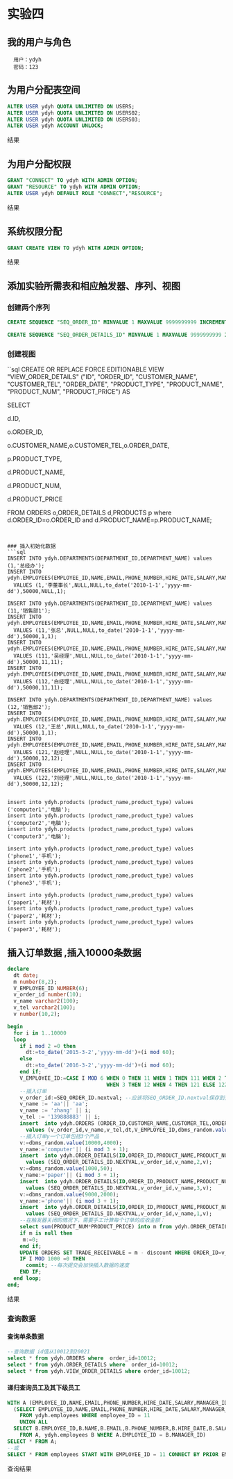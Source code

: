 # 实验四

## 我的用户与角色
```flow js
  用户：ydyh
  密码：123
```

## 为用户分配表空间
```sql
ALTER USER ydyh QUOTA UNLIMITED ON USERS;
ALTER USER ydyh QUOTA UNLIMITED ON USERS02;
ALTER USER ydyh QUOTA UNLIMITED ON USERS03;
ALTER USER ydyh ACCOUNT UNLOCK;
```
结果


## 为用户分配权限
```sql
GRANT "CONNECT" TO ydyh WITH ADMIN OPTION;
GRANT "RESOURCE" TO ydyh WITH ADMIN OPTION;
ALTER USER ydyh DEFAULT ROLE "CONNECT","RESOURCE";
```
结果


## 系统权限分配
```sql
GRANT CREATE VIEW TO ydyh WITH ADMIN OPTION;
```
结果



## 添加实验所需表和相应触发器、序列、视图

### 创建两个序列

```sql
CREATE SEQUENCE "SEQ_ORDER_ID" MINVALUE 1 MAXVALUE 9999999999 INCREMENT BY 1 START WITH 1 CACHE 2000 ORDER NOCYCLE NOPARTITION ;
```

```sql
CREATE SEQUENCE "SEQ_ORDER_DETAILS_ID" MINVALUE 1 MAXVALUE 9999999999 INCREMENT BY 1 START WITH 1 CACHE 2000 ORDER NOCYCLE NOPARTITION ;
```

### 创建视图
``sql
CREATE OR REPLACE FORCE EDITIONABLE VIEW "VIEW_ORDER_DETAILS" ("ID", "ORDER_ID", "CUSTOMER_NAME", "CUSTOMER_TEL", "ORDER_DATE", "PRODUCT_TYPE", "PRODUCT_NAME", "PRODUCT_NUM", "PRODUCT_PRICE") AS

SELECT

d.ID,

o.ORDER_ID,

o.CUSTOMER_NAME,o.CUSTOMER_TEL,o.ORDER_DATE,

p.PRODUCT_TYPE,

d.PRODUCT_NAME,

d.PRODUCT_NUM,

d.PRODUCT_PRICE

FROM ORDERS o,ORDER_DETAILS d,PRODUCTS p where d.ORDER_ID=o.ORDER_ID and d.PRODUCT_NAME=p.PRODUCT_NAME;
```


### 插入初始化数据
```sql
INSERT INTO ydyh.DEPARTMENTS(DEPARTMENT_ID,DEPARTMENT_NAME) values (1,'总经办');
INSERT INTO ydyh.EMPLOYEES(EMPLOYEE_ID,NAME,EMAIL,PHONE_NUMBER,HIRE_DATE,SALARY,MANAGER_ID,DEPARTMENT_ID)
  VALUES (1,'李董事长',NULL,NULL,to_date('2010-1-1','yyyy-mm-dd'),50000,NULL,1);

INSERT INTO ydyh.DEPARTMENTS(DEPARTMENT_ID,DEPARTMENT_NAME) values (11,'销售部1');
INSERT INTO ydyh.EMPLOYEES(EMPLOYEE_ID,NAME,EMAIL,PHONE_NUMBER,HIRE_DATE,SALARY,MANAGER_ID,DEPARTMENT_ID)
  VALUES (11,'张总',NULL,NULL,to_date('2010-1-1','yyyy-mm-dd'),50000,1,1);
INSERT INTO ydyh.EMPLOYEES(EMPLOYEE_ID,NAME,EMAIL,PHONE_NUMBER,HIRE_DATE,SALARY,MANAGER_ID,DEPARTMENT_ID)
  VALUES (111,'吴经理',NULL,NULL,to_date('2010-1-1','yyyy-mm-dd'),50000,11,11);
INSERT INTO ydyh.EMPLOYEES(EMPLOYEE_ID,NAME,EMAIL,PHONE_NUMBER,HIRE_DATE,SALARY,MANAGER_ID,DEPARTMENT_ID)
  VALUES (112,'白经理',NULL,NULL,to_date('2010-1-1','yyyy-mm-dd'),50000,11,11);

INSERT INTO ydyh.DEPARTMENTS(DEPARTMENT_ID,DEPARTMENT_NAME) values (12,'销售部2');
INSERT INTO ydyh.EMPLOYEES(EMPLOYEE_ID,NAME,EMAIL,PHONE_NUMBER,HIRE_DATE,SALARY,MANAGER_ID,DEPARTMENT_ID)
  VALUES (12,'王总',NULL,NULL,to_date('2010-1-1','yyyy-mm-dd'),50000,1,1);
INSERT INTO ydyh.EMPLOYEES(EMPLOYEE_ID,NAME,EMAIL,PHONE_NUMBER,HIRE_DATE,SALARY,MANAGER_ID,DEPARTMENT_ID)
  VALUES (121,'赵经理',NULL,NULL,to_date('2010-1-1','yyyy-mm-dd'),50000,12,12);
INSERT INTO ydyh.EMPLOYEES(EMPLOYEE_ID,NAME,EMAIL,PHONE_NUMBER,HIRE_DATE,SALARY,MANAGER_ID,DEPARTMENT_ID)
  VALUES (122,'刘经理',NULL,NULL,to_date('2010-1-1','yyyy-mm-dd'),50000,12,12);


insert into ydyh.products (product_name,product_type) values ('computer1','电脑');
insert into ydyh.products (product_name,product_type) values ('computer2','电脑');
insert into ydyh.products (product_name,product_type) values ('computer3','电脑');

insert into ydyh.products (product_name,product_type) values ('phone1','手机');
insert into ydyh.products (product_name,product_type) values ('phone2','手机');
insert into ydyh.products (product_name,product_type) values ('phone3','手机');

insert into ydyh.products (product_name,product_type) values ('paper1','耗材');
insert into ydyh.products (product_name,product_type) values ('paper2','耗材');
insert into ydyh.products (product_name,product_type) values ('paper3','耗材');

```

## 插入订单数据 ,插入10000条数据
```sql
declare
  dt date;
  m number(8,2);
  V_EMPLOYEE_ID NUMBER(6);
  v_order_id number(10);
  v_name varchar2(100);
  v_tel varchar2(100);
  v number(10,2);

begin
  for i in 1..10000
  loop
    if i mod 2 =0 then
      dt:=to_date('2015-3-2','yyyy-mm-dd')+(i mod 60);
    else
      dt:=to_date('2016-3-2','yyyy-mm-dd')+(i mod 60);
    end if;
    V_EMPLOYEE_ID:=CASE I MOD 6 WHEN 0 THEN 11 WHEN 1 THEN 111 WHEN 2 THEN 112
                                WHEN 3 THEN 12 WHEN 4 THEN 121 ELSE 122 END;
    --插入订单
    v_order_id:=SEQ_ORDER_ID.nextval; --应该将SEQ_ORDER_ID.nextval保存到变量中。
    v_name := 'aa'|| 'aa';
    v_name := 'zhang' || i;
    v_tel := '139888883' || i;
    insert  into ydyh.ORDERS (ORDER_ID,CUSTOMER_NAME,CUSTOMER_TEL,ORDER_DATE,EMPLOYEE_ID,DISCOUNT)
      values (v_order_id,v_name,v_tel,dt,V_EMPLOYEE_ID,dbms_random.value(100,0));
    --插入订单y一个订单包括3个产品
    v:=dbms_random.value(10000,4000);
    v_name:='computer'|| (i mod 3 + 1);
    insert  into ydyh.ORDER_DETAILS(ID,ORDER_ID,PRODUCT_NAME,PRODUCT_NUM,PRODUCT_PRICE)
      values (SEQ_ORDER_DETAILS_ID.NEXTVAL,v_order_id,v_name,2,v);
    v:=dbms_random.value(1000,50);
    v_name:='paper'|| (i mod 3 + 1);
    insert  into ydyh.ORDER_DETAILS(ID,ORDER_ID,PRODUCT_NAME,PRODUCT_NUM,PRODUCT_PRICE)
      values (SEQ_ORDER_DETAILS_ID.NEXTVAL,v_order_id,v_name,3,v);
    v:=dbms_random.value(9000,2000);
    v_name:='phone'|| (i mod 3 + 1);
    insert  into ydyh.ORDER_DETAILS(ID,ORDER_ID,PRODUCT_NAME,PRODUCT_NUM,PRODUCT_PRICE)
      values (SEQ_ORDER_DETAILS_ID.NEXTVAL,v_order_id,v_name,1,v);
    --在触发器关闭的情况下，需要手工计算每个订单的应收金额：
    select sum(PRODUCT_NUM*PRODUCT_PRICE) into m from ydyh.ORDER_DETAILS where ORDER_ID=v_order_id;
    if m is null then
     m:=0;
    end if;
    UPDATE ORDERS SET TRADE_RECEIVABLE = m - discount WHERE ORDER_ID=v_order_id;
    IF I MOD 1000 =0 THEN
      commit; --每次提交会加快插入数据的速度
    END IF;
  end loop;
end;
```
结果




### 查询数据

#### 查询单条数据
```sql
--查询数据 id值从10012到20021
select * from ydyh.ORDERS where  order_id=10012;
select * from ydyh.ORDER_DETAILS where  order_id=10012;
select * from ydyh.VIEW_ORDER_DETAILS where order_id=10012;
```

#### 递归查询员工及其下级员工
```sql
WITH A (EMPLOYEE_ID,NAME,EMAIL,PHONE_NUMBER,HIRE_DATE,SALARY,MANAGER_ID,DEPARTMENT_ID) AS
  (SELECT EMPLOYEE_ID,NAME,EMAIL,PHONE_NUMBER,HIRE_DATE,SALARY,MANAGER_ID,DEPARTMENT_ID
    FROM ydyh.employees WHERE employee_ID = 11
    UNION ALL
  SELECT B.EMPLOYEE_ID,B.NAME,B.EMAIL,B.PHONE_NUMBER,B.HIRE_DATE,B.SALARY,B.MANAGER_ID,B.DEPARTMENT_ID
    FROM A, ydyh.employees B WHERE A.EMPLOYEE_ID = B.MANAGER_ID)
SELECT * FROM A;
--或
SELECT * FROM employees START WITH EMPLOYEE_ID = 11 CONNECT BY PRIOR EMPLOYEE_ID = MANAGER_ID;
```
查询结果





